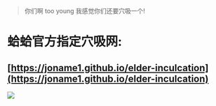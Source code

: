 > 你们啊 too young 我感觉你们还要穴吸一个!

# 蛤蛤官方指定穴吸网: 
## [https://joname1.github.io/elder-inculcation](https://joname1.github.io/elder-inculcation)

![](http://7xo8au.com1.z0.glb.clouddn.com/elder.jpg)